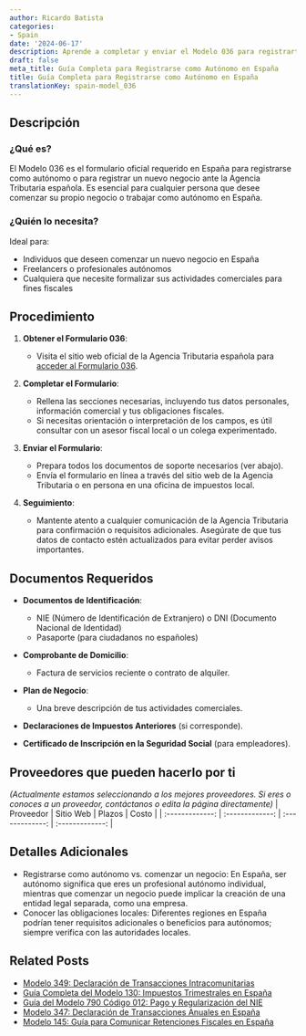 ```yaml
---
author: Ricardo Batista
categories:
- Spain
date: '2024-06-17'
description: Aprende a completar y enviar el Modelo 036 para registrarte como autónomo o iniciar un negocio en España. Guía detallada y documentos requeridos.
draft: false
meta_title: Guía Completa para Registrarse como Autónomo en España
title: Guía Completa para Registrarse como Autónomo en España
translationKey: spain-model_036
---
```



## Descripción
### ¿Qué es?
El Modelo 036 es el formulario oficial requerido en España para registrarse como autónomo o para registrar un nuevo negocio ante la Agencia Tributaria española. Es esencial para cualquier persona que desee comenzar su propio negocio o trabajar como autónomo en España.

### ¿Quién lo necesita?
Ideal para:
- Individuos que deseen comenzar un nuevo negocio en España
- Freelancers o profesionales autónomos
- Cualquiera que necesite formalizar sus actividades comerciales para fines fiscales

## Procedimiento
1. **Obtener el Formulario 036**:
   - Visita el sitio web oficial de la Agencia Tributaria española para [acceder al Formulario 036](https://sede.agenciatributaria.gob.es/Sede/procedimientoini/G322.shtml).

2. **Completar el Formulario**:
   - Rellena las secciones necesarias, incluyendo tus datos personales, información comercial y tus obligaciones fiscales.
   - Si necesitas orientación o interpretación de los campos, es útil consultar con un asesor fiscal local o un colega experimentado.

3. **Enviar el Formulario**:
   - Prepara todos los documentos de soporte necesarios (ver abajo).
   - Envía el formulario en línea a través del sitio web de la Agencia Tributaria o en persona en una oficina de impuestos local.

4. **Seguimiento**:
   - Mantente atento a cualquier comunicación de la Agencia Tributaria para confirmación o requisitos adicionales. Asegúrate de que tus datos de contacto estén actualizados para evitar perder avisos importantes.

## Documentos Requeridos
- **Documentos de Identificación**:
  - NIE (Número de Identificación de Extranjero) o DNI (Documento Nacional de Identidad)
  - Pasaporte (para ciudadanos no españoles)

- **Comprobante de Domicilio**:
  - Factura de servicios reciente o contrato de alquiler.

- **Plan de Negocio**:
  - Una breve descripción de tus actividades comerciales.

- **Declaraciones de Impuestos Anteriores** (si corresponde).

- **Certificado de Inscripción en la Seguridad Social** (para empleadores).

## Proveedores que pueden hacerlo por ti
_(Actualmente estamos seleccionando a los mejores proveedores. Si eres o conoces a un proveedor, contáctanos o edita la página directamente)_
| Proveedor       |     Sitio Web    |     Plazos    |       Costo      |
| :-------------: | :-------------: |  :-------------: | :-------------: |

## Detalles Adicionales
- Registrarse como autónomo vs. comenzar un negocio: En España, ser autónomo significa que eres un profesional autónomo individual, mientras que comenzar un negocio puede implicar la creación de una entidad legal separada, como una empresa.
- Conocer las obligaciones locales: Diferentes regiones en España podrían tener requisitos adicionales o beneficios para autónomos; siempre verifica con las autoridades locales.

## Related Posts

- [Modelo 349: Declaración de Transacciones Intracomunitarias](https://tramitit.com/spanish/guides/spain/modelo_349/)
- [Guía Completa del Modelo 130: Impuestos Trimestrales en España](https://tramitit.com/spanish/guides/spain/modelo_130/)
- [Guía del Modelo 790 Código 012: Pago y Regularización del NIE](https://tramitit.com/spanish/guides/spain/modelo_390/)
- [Modelo 347: Declaración de Transacciones Anuales en España](https://tramitit.com/spanish/guides/spain/modelo_347/)
- [Modelo 145: Guía para Comunicar Retenciones Fiscales en España](https://tramitit.com/spanish/guides/spain/modelo_145/)